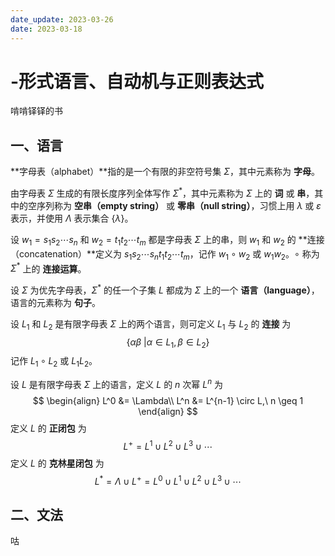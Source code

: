 ```yaml
---
date_update: 2023-03-26
date: 2023-03-18
---
```


# -形式语言、自动机与正则表达式

啃啃铎铎的书

## 一、语言

**字母表（alphabet）**指的是一个有限的非空符号集 $\Sigma$，其中元素称为 **字母**。

由字母表 $\Sigma$ 生成的有限长度序列全体写作 $\Sigma^*$，其中元素称为 $\Sigma$ 上的 **词** 或 **串**，其中的空序列称为 **空串（empty string）** 或 **零串（null string）**，习惯上用 $\lambda$ 或 $\varepsilon$ 表示，并使用 $\Lambda$ 表示集合 $\{\lambda\}$。



设 $w_1 = s_1s_2\cdots s_n$ 和 $w_2 = t_1t_2\cdots t_m$ 都是字母表 $\Sigma$ 上的串，则 $w_1$ 和 $w_2$ 的 **连接（concatenation）**定义为 $s_1s_2\cdots s_nt_1t_2\cdots t_m$，记作 $w_1\circ w_2$ 或 $w_1w_2$。$\circ$ 称为 $\Sigma^*$ 上的 **连接运算**。



设 $\Sigma$ 为优先字母表，$\Sigma^*$ 的任一个子集 $L$ 都成为 $\Sigma$ 上的一个 **语言（language）**，语言的元素称为 **句子**。



设 $L_1$ 和 $L_2$ 是有限字母表 $\Sigma$ 上的两个语言，则可定义 $L_1$ 与 $L_2$ 的 **连接** 为
$$
\{\alpha\beta\ | \alpha \in L_1, \beta\in L_2\}
$$
记作 $L_1 \circ L_2$ 或 $L_1L_2$。



设 $L$ 是有限字母表 $\Sigma$ 上的语言，定义 $L$ 的 $n$ 次幂 $L^n$ 为
$$
\begin{align}
L^0 &= \Lambda\\
L^n &= L^{n-1} \circ L,\ n \geq 1
\end{align}
$$
定义 $L$ 的 **正闭包** 为
$$
L^+ = L^1 \cup L^2 \cup L^3 \cup \cdots
$$
定义 $L$ 的 **克林星闭包** 为
$$
L^* = \Lambda \cup L^+ = L^0 \cup L^1 \cup L^2 \cup L^3 \cup \cdots
$$

## 二、文法

咕